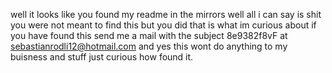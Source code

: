 well it looks like you found my readme in the mirrors well all i can say is shit you were not meant to find this but you did that is what im curious about if you have found this send me a mail with the subject 8e9382f8vF at sebastianrodli12@hotmail.com and yes this wont do anything to my buisness and stuff just curious how  found it.

